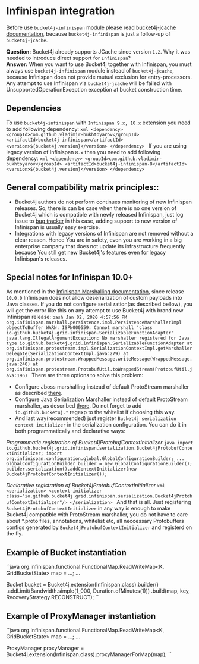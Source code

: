 # Infinispan integration
Before use ``bucket4j-infinispan`` module please read [bucket4j-jcache documentation](jcache-usage.md),
because ``bucket4j-infinispan`` is just a follow-up of ``bucket4j-jcache``.

**Question:** Bucket4j already supports JCache since version ``1.2``. Why it was needed to introduce direct support for ``Infinispan``?  
**Answer:** When you want to use Bucket4j together with Infinispan, you must always use ``bucket4j-infinispan`` module instead of ``bucket4j-jcache``,   
because Infinispan does not provide mutual exclusion for entry-processors. Any attempt to use Infinispan via ``bucket4j-jcache`` will be failed with UnsupportedOperationException exception
at bucket construction time.


## Dependencies
To use ``bucket4j-infinispan`` with ``Infinispan 9.x, 10.x`` extension you need to add following dependency:
``xml
<dependency>
    <groupId>com.github.vladimir-bukhtoyarov</groupId>
    <artifactId>bucket4j-infinispan</artifactId>
    <version>${bucket4j.version}</version>
</dependency>
``
If you are using legacy version of Infinispan ``8.x`` then you need to add following dependency:
``xml
<dependency>
    <groupId>com.github.vladimir-bukhtoyarov</groupId>
    <artifactId>bucket4j-infinispan-8</artifactId>
    <version>${bucket4j.version}</version>
</dependency>
``
## General compatibility matrix principles::
* Bucket4j authors do not perform continues monitoring of new Infinispan releases. So, there is can be case when there is no one version of Bucket4j which is compatible with newly released Infinispan,
just log issue to [bug tracker](https://github.com/vladimir-bukhtoyarov/bucket4j/issues) in this case, adding support to new version of Infinispan is usually easy exercise. 
* Integrations with legacy versions of Infinispan are not removed without a clear reason. Hence You are in safety, even you are working in a big enterprise company that does not update its infrastructure frequently because You still get new Bucket4j's features even for legacy Infinispan's releases.


## Special notes for Infinispan 10.0+
As mentioned in the [Infinispan Marshalling documentation](https://infinispan.org/docs/dev/titles/developing/developing.html#marshalling), since release ``10.0.0`` Infinispan does not allow deserialization of custom payloads into Java classes. 
If you do not configure serialization(as described bellow), you will get the error like this on any attempt to use Bucket4j with brand new Infinispan release:
``bash
Jan 02, 2020 4:57:56 PM org.infinispan.marshall.persistence.impl.PersistenceMarshallerImpl objectToBuffer
WARN: ISPN000559: Cannot marshall 'class io.github.bucket4j.grid.infinispan.SerializableFunctionAdapter'
java.lang.IllegalArgumentException: No marshaller registered for Java type io.github.bucket4j.grid.infinispan.SerializableFunctionAdapter
	at org.infinispan.protostream.impl.SerializationContextImpl.getMarshallerDelegate(SerializationContextImpl.java:279)
	at org.infinispan.protostream.WrappedMessage.writeMessage(WrappedMessage.java:240)
	at org.infinispan.protostream.ProtobufUtil.toWrappedStream(ProtobufUtil.java:196)
``
There are three options to solve this problem:
* Configure Jboss marshalling instead of default ProtoStream marshaller as described [there](https://infinispan.org/docs/dev/titles/developing/developing.html#jboss_marshalling).
* Configure Java Serialization Marshaller instead of default ProtoStream marshaller, as described [there](https://infinispan.org/docs/dev/titles/developing/developing.html#java_serialization_marshaller).
Do not forget to add ``io.github.bucket4j.*`` regexp to the whitelist if choosing this way.
* And last way(recommended) just register ``Bucket4j serialization context initializer`` in the serialization configuration. 
You can do it in both programmatically and declarative ways:

*Programmatic registration of Bucket4jProtobufContextInitializer*
``java
import io.github.bucket4j.grid.infinispan.serialization.Bucket4jProtobufContextInitializer;
import org.infinispan.configuration.global.GlobalConfigurationBuilder;
...
GlobalConfigurationBuilder builder = new GlobalConfigurationBuilder();
builder.serialization().addContextInitializer(new Bucket4jProtobufContextInitializer());
``

*Declarative registration of Bucket4jProtobufContextInitializer*
``xml
<serialization>
    <context-initializer class="io.github.bucket4j.grid.infinispan.serialization.Bucket4jProtobufContextInitializer"/>
</serialization>
``
And that is all. Just registering ``Bucket4jProtobufContextInitializer`` in any way is enough to make Bucket4j compatible with ProtoStream marshaller, you do not have to care about *.proto files, annotations, whitelist etc,
all neccessary Protobuffers configs generated by ``Bucket4jProtobufContextInitializer`` and registerd on the fly.

## Example of Bucket instantiation
``java
org.infinispan.functional.FunctionalMap.ReadWriteMap<K, GridBucketState> map = ...;
...

Bucket bucket = Bucket4j.extension(Infinispan.class).builder()
                   .addLimit(Bandwidth.simple(1_000, Duration.ofMinutes(1)))
                   .build(map, key, RecoveryStrategy.RECONSTRUCT);
``

## Example of ProxyManager instantiation
``java
org.infinispan.functional.FunctionalMap.ReadWriteMap<K, GridBucketState> map = ...;
...

ProxyManager proxyManager = Bucket4j.extension(Infinispan.class).proxyManagerForMap(map);
``